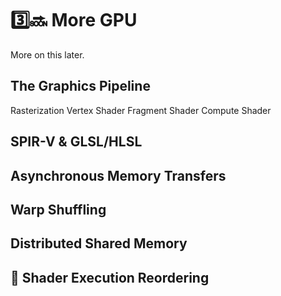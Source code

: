 # 3️⃣🔜 More GPU
More on this later.

## The Graphics Pipeline
Rasterization
Vertex Shader
Fragment Shader
Compute Shader

## SPIR-V & GLSL/HLSL

## Asynchronous Memory Transfers

## Warp Shuffling

## Distributed Shared Memory

## 🧬 Shader Execution Reordering
